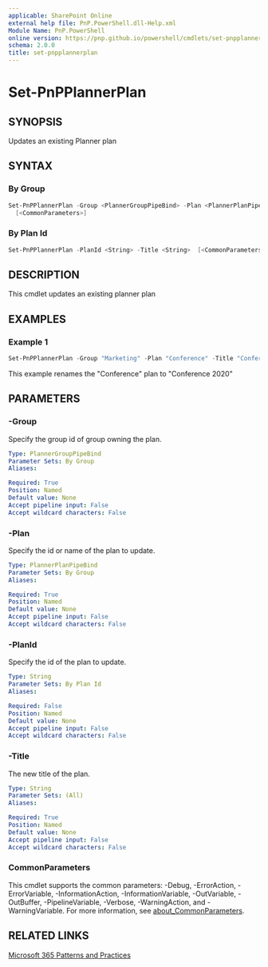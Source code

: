 ```yaml
---
applicable: SharePoint Online
external help file: PnP.PowerShell.dll-Help.xml
Module Name: PnP.PowerShell
online version: https://pnp.github.io/powershell/cmdlets/set-pnpplannerplan
schema: 2.0.0
title: set-pnpplannerplan
---
```


# Set-PnPPlannerPlan

## SYNOPSIS
Updates an existing Planner plan

## SYNTAX

### By Group
```powershell
Set-PnPPlannerPlan -Group <PlannerGroupPipeBind> -Plan <PlannerPlanPipeBind> -Title <String>
  [<CommonParameters>]
```

### By Plan Id
```powershell
Set-PnPPlannerPlan -PlanId <String> -Title <String>  [<CommonParameters>]
```

## DESCRIPTION
This cmdlet updates an existing planner plan

## EXAMPLES

### Example 1
```powershell
Set-PnPPlannerPlan -Group "Marketing" -Plan "Conference" -Title "Conference 2020"
```

This example renames the "Conference" plan to "Conference 2020"

## PARAMETERS

### -Group
Specify the group id of group owning the plan.

```yaml
Type: PlannerGroupPipeBind
Parameter Sets: By Group
Aliases:

Required: True
Position: Named
Default value: None
Accept pipeline input: False
Accept wildcard characters: False
```

### -Plan
Specify the id or name of the plan to update.

```yaml
Type: PlannerPlanPipeBind
Parameter Sets: By Group
Aliases:

Required: True
Position: Named
Default value: None
Accept pipeline input: False
Accept wildcard characters: False
```

### -PlanId
Specify the id of the plan to update.

```yaml
Type: String
Parameter Sets: By Plan Id
Aliases:

Required: False
Position: Named
Default value: None
Accept pipeline input: False
Accept wildcard characters: False
```

### -Title
The new title of the plan.

```yaml
Type: String
Parameter Sets: (All)
Aliases:

Required: True
Position: Named
Default value: None
Accept pipeline input: False
Accept wildcard characters: False
```

### CommonParameters
This cmdlet supports the common parameters: -Debug, -ErrorAction, -ErrorVariable, -InformationAction, -InformationVariable, -OutVariable, -OutBuffer, -PipelineVariable, -Verbose, -WarningAction, and -WarningVariable. For more information, see [about_CommonParameters](http://go.microsoft.com/fwlink/?LinkID=113216).

## RELATED LINKS

[Microsoft 365 Patterns and Practices](https://aka.ms/m365pnp)